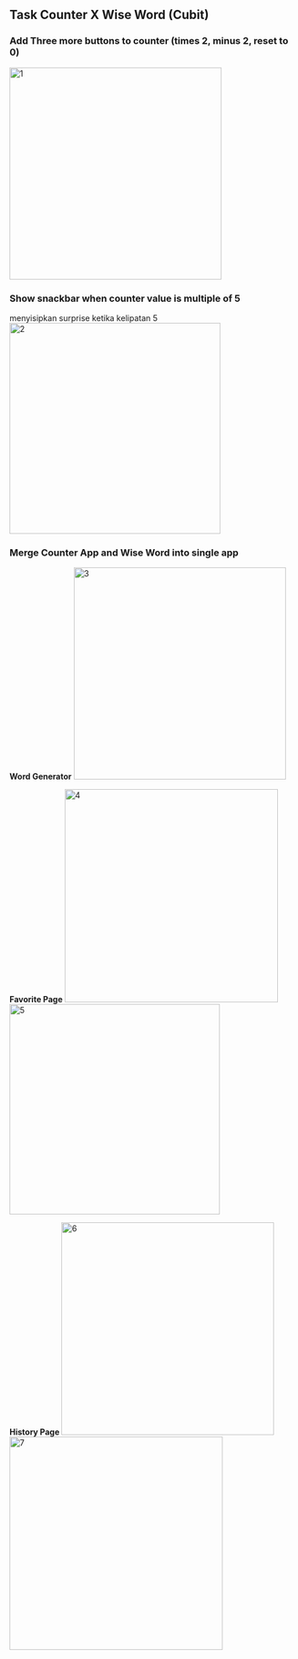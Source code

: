 ## Task Counter X Wise Word (Cubit)

### Add Three more buttons to counter (times 2, minus 2, reset to 0)
<img width="372" alt="1" src="https://github.com/user-attachments/assets/3d64f045-e290-49b5-80fd-033ce430117d">

### Show snackbar when counter value is multiple of 5
menyisipkan surprise ketika kelipatan 5
<img width="370" alt="2" src="https://github.com/user-attachments/assets/15fe701e-d5fa-4c3e-8cfc-2a53366e4c4b">

### Merge Counter App and Wise Word into single app
**Word Generator**
<img width="372" alt="3" src="https://github.com/user-attachments/assets/6643f928-be12-4ab0-bba0-a798a846e668">


**Favorite Page**
<img width="374" alt="4" src="https://github.com/user-attachments/assets/d6a9b533-6953-47bf-b091-f3fe0bec2290">
<img width="369" alt="5" src="https://github.com/user-attachments/assets/9a71108c-ba2f-4dac-8c4c-e0a76096c172">


**History Page**
<img width="373" alt="6" src="https://github.com/user-attachments/assets/67d3bdc3-1d90-4322-b1a2-aff1b1f8245c">
<img width="374" alt="7" src="https://github.com/user-attachments/assets/5922a980-2439-407c-b554-9ecf3eb752dc">
